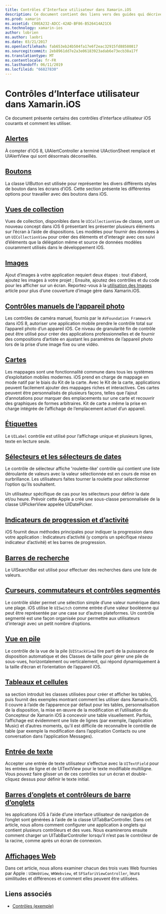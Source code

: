 ```yaml
---
title: Contrôles d’Interface utilisateur dans Xamarin.iOS
description: Ce document contient des liens vers des guides qui décrivent les différentes iOS contrôles d’interface utilisateur qui permettent aux développeurs de Xamarin.iOS. Contenu lié présente les alertes, boutons, vues de collection, images, contrôles de la caméra manuelle, cartes, étiquettes, sélecteurs, les sélecteurs de dates et bien plus encore.
ms.prod: xamarin
ms.assetid: C00EA232-ADCC-42AD-BF86-B526414A21C6
ms.technology: xamarin-ios
author: lobrien
ms.author: laobri
ms.date: 03/21/2017
ms.openlocfilehash: fab653eb24b504fa17e6f2eac32915fd88580817
ms.sourcegitcommit: 2eb8961dd7e2a3e06183923adab6e73ecb38a17f
ms.translationtype: MT
ms.contentlocale: fr-FR
ms.lasthandoff: 06/11/2019
ms.locfileid: "66827830"
---
```

# <a name="user-interface-controls-in-xamarinios"></a>Contrôles d’Interface utilisateur dans Xamarin.iOS

Ce document présente certains des contrôles d’interface utilisateur iOS courants et comment les utiliser.

## <a name="alertsalertsmd"></a>[Alertes](alerts.md)

À compter d’iOS 8, UIAlertController a terminé UIActionSheet remplacé et UIAlertView qui sont désormais déconseillés.

## <a name="buttonsbuttonsmd"></a>[Boutons](buttons.md)

La classe UIButton est utilisée pour représenter les divers différents styles de bouton dans les écrans d’iOS. Cette section présente les différentes options pour travailler avec des boutons dans iOS.

## <a name="collection-viewsuicollectionviewmd"></a>[Vues de collection](uicollectionview.md)

Vues de collection, disponibles dans le `UICollectionView` de classe, sont un nouveau concept dans iOS 6 présentant les présenter plusieurs éléments sur l’écran à l’aide de dispositions. Les modèles pour fournir des données à un `UICollectionView` pour créer des éléments et d’interagir avec ces suivi d’éléments que la délégation même et source de données modèles couramment utilisés dans le développement iOS.

## <a name="imagesimagemd"></a>[Images](image.md)

Ajout d’images à votre application requiert deux étapes : tout d’abord, ajoutez les images à votre projet ; Ensuite, ajoutez des contrôles et du code pour les afficher sur un écran. Reportez-vous à la [utilisation des Images](~/ios/app-fundamentals/images-icons/index.md) article pour plus d’une couverture d’image gère dans Xamarin.iOS.

## <a name="manual-camera-controlsintro-to-manual-camera-controlsmd"></a>[Contrôles manuels de l’appareil photo](intro-to-manual-camera-controls.md)

Les contrôles de caméra manuel, fournis par le `AVFoundation Framework` dans iOS 8, autoriser une application mobile prendre le contrôle total sur l’appareil photo d’un appareil iOS. Ce niveau de granularité fin de contrôle peut être utilisé pour créer des applications professionnelles et de fournir des compositions d’artiste en ajustant les paramètres de l’appareil photo lors de la prise d’une image fixe ou une vidéo.

## <a name="mapsios-mapsindexmd"></a>[Cartes](ios-maps/index.md)

Les mappages sont une fonctionnalité commune dans tous les systèmes d’exploitation mobiles modernes. iOS prend en charge de mappage en mode natif par le biais du Kit de la carte. Avec le Kit de la carte, applications peuvent facilement ajouter des mappages riches et interactives. Ces cartes peuvent être personnalisés de plusieurs façons, telles que l’ajout d’annotations pour marquer des emplacements sur une carte et recouvrir des graphiques de formes arbitraires. Kit de carte a même la prise en charge intégrée de l’affichage de l’emplacement actuel d’un appareil.

## <a name="labelslabelsmd"></a>[Étiquettes](labels.md)

Le `UILabel` contrôle est utilisé pour l’affichage unique et plusieurs lignes, texte en lecture seule.

## <a name="pickers-and-date-pickerspickermd"></a>[Sélecteurs et les sélecteurs de dates](picker.md)

Le contrôle de sélecteur affiche 'roulette-like' contrôle qui contient une liste déroulante de valeurs avec la valeur sélectionnée est en cours de mise en surbrillance. Les utilisateurs faites tourner la roulette pour sélectionner l’option qu’ils souhaitent.

Un utilisateur spécifique de cas pour les sélecteurs pour définir la date et/ou heure. Prévoir cette Apple a créé une sous-classe personnalisée de la classe UIPickerView appelée UIDatePicker.

## <a name="progress-and-activity-indicatorsprogress-activity-indicatormd"></a>[Indicateurs de progression et d’activité](progress-activity-indicator.md)

iOS fournit deux méthodes principales pour indiquer la progression dans votre application : Indicateurs d’activité (y compris un spécifique _réseau_ indicateur d’activité) et les barres de progression.

## <a name="search-barssearchbarmd"></a>[Barres de recherche](searchbar.md)

Le UISearchBar est utilisé pour effectuer des recherches dans une liste de valeurs. 

## <a name="sliders-switches-and-segmented-controlsslider-switch-segmented-controlsmd"></a>[Curseurs, commutateurs et contrôles segmentés](slider-switch-segmented-controls.md)

Le contrôle slider permet une sélection simple d’une valeur numérique dans une plage. iOS utilise le `UISwitch` comme entrée d’une valeur booléenne qui peut être représentée par une case sur d’autres plateformes. Un contrôle segmenté est une façon organisée pour permettre aux utilisateurs d’interagir avec un petit nombre d’options.

## <a name="stack-viewuistackviewmd"></a>[Vue en pile](uistackview.md)

Le contrôle de la vue de la pile (`UIStackView`) tire parti de la puissance de disposition automatique et des Classes de taille pour gérer une pile de sous-vues, horizontalement ou verticalement, qui répond dynamiquement à la taille d’écran et l’orientation de l’appareil iOS.

## <a name="tables-and-cellstablesindexmd"></a>[Tableaux et cellules](tables/index.md)

sa section introduit les classes utilisées pour créer et afficher les tables, puis fournit des exemples montrant comment les utiliser dans Xamarin.iOS. Il couvre à l’aide de l’apparence par défaut pour les tables, personnalisation de la disposition, la mise en œuvre de la modification et l’utilisation du Concepteur de Xamarin iOS à concevoir une table visuellement. Parfois, l’affichage est évidemment une liste de lignes (par exemple, l’application Music) et d’autres moments, qu'il est difficile de reconnaître le contrôle de table (par exemple la modification dans l’application Contacts ou une conversation dans l’application Messages).

## <a name="text-inputtext-inputmd"></a>[Entrée de texte](text-input.md)

Accepter une entrée de texte utilisateur s’effectue avec la `UITextField` pour les entrées de ligne et de UITextView pour le texte modifiable multiligne. Vous pouvez faire glisser un de ces contrôles sur un écran et double-cliquez dessus pour définir le texte initial.

## <a name="tab-bars-and-tab-bar-controllerscreating-tabbed-applicationsmd"></a>[Barres d’onglets et contrôleurs de barre d’onglets](creating-tabbed-applications.md)

les applications iOS à l’aide d’une interface utilisateur de navigation de l’onglet sont générées à l’aide de la classe UITabBarController. Dans cet article, nous allons comment configurer une application à onglets qui contient plusieurs contrôleurs et des vues. Nous examinerons ensuite comment charger un UITabBarController lorsqu’il n’est pas le contrôleur de la racine, comme après un écran de connexion.

## <a name="web-viewsuiwebviewmd"></a>[Affichages Web](uiwebview.md)

Dans cet article, nous allons examiner chacun des trois vues Web fournies par Apple : `UIWebView`, `WKWebview`, et `SFSafariViewController`, leurs similitudes et différences et comment elles peuvent être utilisées.

## <a name="related-links"></a>Liens associés

- [Contrôles (exemple)](https://developer.xamarin.com/samples/monotouch/Controls/)
